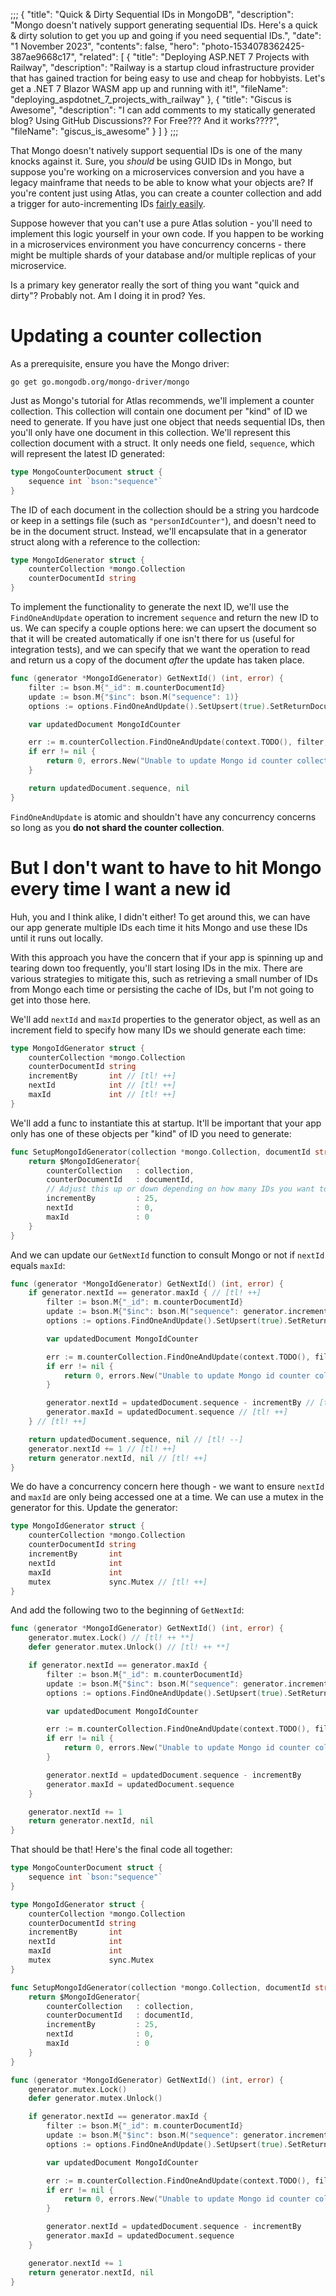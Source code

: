 ;;;
{
    "title": "Quick & Dirty Sequential IDs in MongoDB",
    "description": "Mongo doesn't natively support generating sequential IDs. Here's a quick & dirty solution to get you up and going if you need sequential IDs.",
    "date": "1 November 2023",
    "contents": false,
    "hero": "photo-1534078362425-387ae9668c17",
    "related": [
        { "title": "Deploying ASP.NET 7 Projects with Railway", "description": "Railway is a startup cloud infrastructure provider that has gained traction for being easy to use and cheap for hobbyists. Let's get a .NET 7 Blazor WASM app up and running with it!", "fileName": "deploying_aspdotnet_7_projects_with_railway" },
        { "title": "Giscus is Awesome", "description": "I can add comments to my statically generated blog? Using GitHub Discussions?? For Free??? And it works????", "fileName": "giscus_is_awesome" }
    ]
}
;;;

That Mongo doesn't natively support sequential IDs is one of the many knocks against it. Sure, you _should_ be using GUID IDs in Mongo, but suppose you're working on a microservices conversion and you have a legacy mainframe that needs to be able to know what your objects are? If you're content just using Atlas, you can create a counter collection and add a trigger for auto-incrementing IDs [fairly easily](https://www.mongodb.com/basics/mongodb-auto-increment).

Suppose however that you can't use a pure Atlas solution - you'll need to implement this logic yourself in your own code. If you happen to be working in a microservices environment you have concurrency concerns - there might be multiple shards of your database and/or multiple replicas of your microservice.

Is a primary key generator really the sort of thing you want "quick and dirty"? Probably not. Am I doing it in prod? Yes.

# Updating a counter collection

As a prerequisite, ensure you have the Mongo driver:

```plaintext
go get go.mongodb.org/mongo-driver/mongo
```

Just as Mongo's tutorial for Atlas recommends, we'll implement a counter collection. This collection will contain one document per "kind" of ID we need to generate. If you have just one object that needs sequential IDs, then you'll only have one document in this collection. We'll represent this collection document with a struct. It only needs one field, `sequence`, which will represent the latest ID generated:

```go
type MongoCounterDocument struct {
    sequence int `bson:"sequence"`
}
```

The ID of each document in the collection should be a string you hardcode or keep in a settings file (such as `"personIdCounter"`), and doesn't need to be in the document struct. Instead, we'll encapsulate that in a generator struct along with a reference to the collection:

```go
type MongoIdGenerator struct {
    counterCollection *mongo.Collection
    counterDocumentId string
}
```

To implement the functionality to generate the next ID, we'll use the `FindOneAndUpdate` operation to increment `sequence` and return the new ID to us. We can specify a couple options here: we can upsert the document so that it will be created automatically if one isn't there for us (useful for integration tests), and we can specify that we want the operation to read and return us a copy of the document _after_ the update has taken place.

```go
func (generator *MongoIdGenerator) GetNextId() (int, error) {
    filter := bson.M{"_id": m.counterDocumentId}
    update := bson.M{"$inc": bson.M("sequence": 1)}
    options := options.FindOneAndUpdate().SetUpsert(true).SetReturnDocument(options.After)

    var updatedDocument MongoIdCounter

    err := m.counterCollection.FindOneAndUpdate(context.TODO(), filter, update, options).Decode(&updatedDocument)
    if err != nil {
        return 0, errors.New("Unable to update Mongo id counter collection.")
    }

    return updatedDocument.sequence, nil
}
```

`FindOneAndUpdate` is atomic and shouldn't have any concurrency concerns so long as you **do not shard the counter collection**.

# But I don't want to have to hit Mongo every time I want a new id

Huh, you and I think alike, I didn't either! To get around this, we can have our app generate multiple IDs each time it hits Mongo and use these IDs until it runs out locally.

With this approach you have the concern that if your app is spinning up and tearing down too frequently, you'll start losing IDs in the mix. There are various strategies to mitigate this, such as retrieving a small number of IDs from Mongo each time or persisting the cache of IDs, but I'm not going to get into those here.

We'll add `nextId` and `maxId` properties to the generator object, as well as an increment field to specify how many IDs we should generate each time:

```go
type MongoIdGenerator struct {
    counterCollection *mongo.Collection
    counterDocumentId string
    incrementBy       int // [tl! ++]
    nextId            int // [tl! ++]
    maxId             int // [tl! ++]
}
```

We'll add a func to instantiate this at startup. It'll be important that your app only has one of these objects per "kind" of ID you need to generate:

```go
func SetupMongoIdGenerator(collection *mongo.Collection, documentId string) *MongoIdGenerator {
    return $MongoIdGenerator{
        counterCollection   : collection,
        counterDocumentId   : documentId,
        // Adjust this up or down depending on how many IDs you want to generate at once:
        incrementBy         : 25,
        nextId              : 0,
        maxId               : 0
    }
}
```

And we can update our `GetNextId` function to consult Mongo or not if `nextId` equals `maxId`:

```go
func (generator *MongoIdGenerator) GetNextId() (int, error) {
    if generator.nextId == generator.maxId { // [tl! ++]
        filter := bson.M{"_id": m.counterDocumentId}
        update := bson.M{"$inc": bson.M("sequence": generator.incrementBy)}
        options := options.FindOneAndUpdate().SetUpsert(true).SetReturnDocument(options.After)

        var updatedDocument MongoIdCounter

        err := m.counterCollection.FindOneAndUpdate(context.TODO(), filter, update, options).Decode(&updatedDocument)
        if err != nil {
            return 0, errors.New("Unable to update Mongo id counter collection.")
        }

        generator.nextId = updatedDocument.sequence - incrementBy // [tl! ++]
        generator.maxId = updatedDocument.sequence // [tl! ++]
    } // [tl! ++]

    return updatedDocument.sequence, nil // [tl! --]
    generator.nextId += 1 // [tl! ++]
    return generator.nextId, nil // [tl! ++]
}
```

We do have a concurrency concern here though - we want to ensure `nextId` and `maxId` are only being accessed one at a time. We can use a mutex in the generator for this. Update the generator:

```go
type MongoIdGenerator struct {
    counterCollection *mongo.Collection
    counterDocumentId string
    incrementBy       int
    nextId            int
    maxId             int
    mutex             sync.Mutex // [tl! ++]
}
```

And add the following two to the beginning of `GetNextId`:

```go
func (generator *MongoIdGenerator) GetNextId() (int, error) {
    generator.mutex.Lock() // [tl! ++ **]
    defer generator.mutex.Unlock() // [tl! ++ **]

    if generator.nextId == generator.maxId {
        filter := bson.M{"_id": m.counterDocumentId}
        update := bson.M{"$inc": bson.M("sequence": generator.incrementBy)}
        options := options.FindOneAndUpdate().SetUpsert(true).SetReturnDocument(options.After)

        var updatedDocument MongoIdCounter

        err := m.counterCollection.FindOneAndUpdate(context.TODO(), filter, update, options).Decode(&updatedDocument)
        if err != nil {
            return 0, errors.New("Unable to update Mongo id counter collection.")
        }

        generator.nextId = updatedDocument.sequence - incrementBy
        generator.maxId = updatedDocument.sequence
    }

    generator.nextId += 1
    return generator.nextId, nil
}
```

That should be that! Here's the final code all together:

```go
type MongoCounterDocument struct {
    sequence int `bson:"sequence"`
}

type MongoIdGenerator struct {
    counterCollection *mongo.Collection
    counterDocumentId string
    incrementBy       int
    nextId            int
    maxId             int
    mutex             sync.Mutex
}

func SetupMongoIdGenerator(collection *mongo.Collection, documentId string) *MongoIdGenerator {
    return $MongoIdGenerator{
        counterCollection   : collection,
        counterDocumentId   : documentId,
        incrementBy         : 25,
        nextId              : 0,
        maxId               : 0
    }
}

func (generator *MongoIdGenerator) GetNextId() (int, error) {
    generator.mutex.Lock()
    defer generator.mutex.Unlock()

    if generator.nextId == generator.maxId {
        filter := bson.M{"_id": m.counterDocumentId}
        update := bson.M{"$inc": bson.M("sequence": generator.incrementBy)}
        options := options.FindOneAndUpdate().SetUpsert(true).SetReturnDocument(options.After)

        var updatedDocument MongoIdCounter

        err := m.counterCollection.FindOneAndUpdate(context.TODO(), filter, update, options).Decode(&updatedDocument)
        if err != nil {
            return 0, errors.New("Unable to update Mongo id counter collection.")
        }

        generator.nextId = updatedDocument.sequence - incrementBy
        generator.maxId = updatedDocument.sequence
    }

    generator.nextId += 1
    return generator.nextId, nil
}
```
